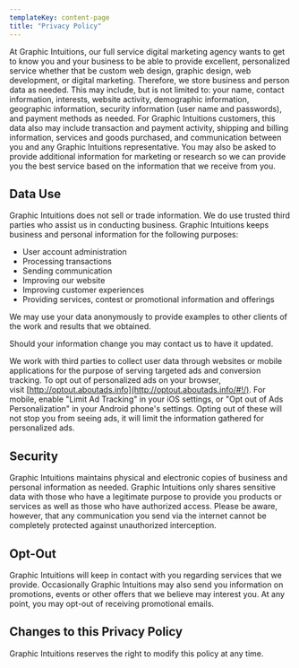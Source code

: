 ```yaml
---
templateKey: content-page
title: "Privacy Policy"
---
```


At Graphic Intuitions, our full service digital marketing agency wants to get to know you and your business to be able to provide excellent, personalized service whether that be custom web design, graphic design, web development, or digital marketing. Therefore, we store business and person data as needed. This may include, but is not limited to: your name, contact information, interests, website activity, demographic information, geographic information, security information (user name and passwords), and payment methods as needed. For Graphic Intuitions customers, this data also may include transaction and payment activity, shipping and billing information, services and goods purchased, and communication between you and any Graphic Intuitions representative. You may also be asked to provide additional information for marketing or research so we can provide you the best service based on the information that we receive from you.

**Data Use**
------------

Graphic Intuitions does not sell or trade information. We do use trusted third parties who assist us in conducting business. Graphic Intuitions keeps business and personal information for the following purposes:

-   User account administration
-   Processing transactions
-   Sending communication
-   Improving our website
-   Improving customer experiences
-   Providing services, contest or promotional information and offerings

We may use your data anonymously to provide examples to other clients of the work and results that we obtained.

Should your information change you may contact us to have it updated.

We work with third parties to collect user data through websites or mobile applications for the purpose of serving targeted ads and conversion tracking. To opt out of personalized ads on your browser, visit [http://optout.aboutads.info](http://optout.aboutads.info/#!/). For mobile, enable "Limit Ad Tracking" in your iOS settings, or "Opt out of Ads Personalization" in your Android phone's settings. Opting out of these will not stop you from seeing ads, it will limit the information gathered for personalized ads.

**Security**
------------

Graphic Intuitions maintains physical and electronic copies of business and personal information as needed. Graphic Intuitions only shares sensitive data with those who have a legitimate purpose to provide you products or services as well as those who have authorized access. Please be aware, however, that any communication you send via the internet cannot be completely protected against unauthorized interception.

**Opt-Out**
-----------

Graphic Intuitions will keep in contact with you regarding services that we provide. Occasionally Graphic Intuitions may also send you information on promotions, events or other offers that we believe may interest you. At any point, you may opt-out of receiving promotional emails.

**Changes to this Privacy Policy**
----------------------------------

Graphic Intuitions reserves the right to modify this policy at any time.

[](https://www.facebook.com/GraphicIntuitions)